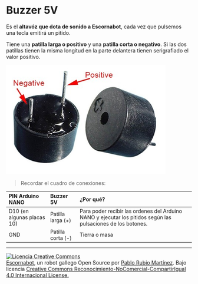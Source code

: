 # Buzzer 5V

Es el **altavóz que dota de sonido a Escornabot**, cada vez que pulsemos una tecla emitirá un pitido.

Tiene una **patilla larga o positivo** y una **patilla corta o negativo**. Si las dos patillas tienen la misma longitud en la parte delantera tienen serigrafiado el valor positivo.

![Buzzer 5V](/assets/Buzzer5V.jpg)

> Recordar el cuadro de conexiones:

| PIN Arduino NANO | Buzzer 5V | ¿Por qué? |
| :--- | :--- | :--- |
| D10 \(en algunas placas 10\) | Patilla larga \(+\) | Para poder recibir las ordenes del Arduino NANO y ejecutar los pitidos según las pulsaciones de los botones. |
| GND | Patilla corta \(-\) | Tierra o masa |

---

[![Licencia Creative Commons](https://licensebuttons.net/l/by-nc-sa/4.0/80x15.png)](https://creativecommons.org/licenses/by-nc-sa/4.0/)  
[Escornabot](http://escornabot.com/web/), un robot gallego Open Source por [Pablo Rubio Martínez](https://legacy.gitbook.com/@pablorubiomartinez).  Bajo licencia [Creative Commons Reconocimiento-NoComercial-CompartirIgual 4.0 Internacional License.](https://creativecommons.org/licenses/by-nc-sa/4.0/)

